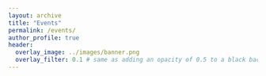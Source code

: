 ```yaml
---
layout: archive
title: "Events"
permalink: /events/
author_profile: true
header:
  overlay_image: ../images/banner.png
  overlay_filter: 0.1 # same as adding an opacity of 0.5 to a black background
---
```


